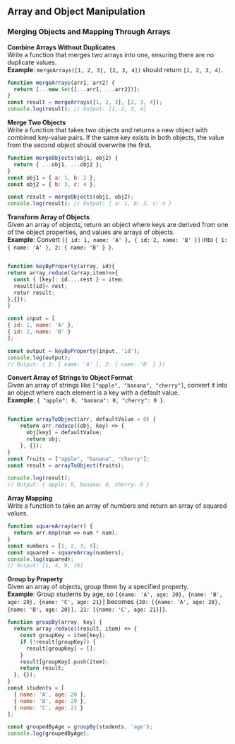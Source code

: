 ## Array and Object Manipulation

### Merging Objects and Mapping Through Arrays

**Combine Arrays Without Duplicates**  
  Write a function that merges two arrays into one, ensuring there are no duplicate values.  
  **Example**: `mergeArrays([1, 2, 3], [2, 3, 4])` should return `[1, 2, 3, 4]`.
  
  ```javascript
function mergeArrays(arr1, arr2) {
    return [...new Set([...arr1, ...arr2])];
}
const result = mergeArrays([1, 2, 3], [2, 3, 4]);
console.log(result); // Output: [1, 2, 3, 4]
```
**Merge Two Objects**  
  Write a function that takes two objects and returns a new object with combined key-value pairs. If the same key exists in both objects, the value from the second object should overwrite the first.

  ```javascript
function mergeObjects(obj1, obj2) {
    return { ...obj1, ...obj2 };
}
const obj1 = { a: 1, b: 2 };
const obj2 = { b: 3, c: 4 };

const result = mergeObjects(obj1, obj2);
console.log(result); // Output: { a: 1, b: 3, c: 4 }
```

**Transform Array of Objects**  
  Given an array of objects, return an object where keys are derived from one of the object properties, and values are arrays of objects.  
  **Example**: Convert `[{ id: 1, name: 'A' }, { id: 2, name: 'B' }]` into `{ 1: { name: 'A' }, 2: { name: 'B' } }`.

  ```javascript

function keyByProperty(array, id){
  return array.reduce((array,item)=>{
    const { [key]: id,...rest } = item;
    result[id]= rest;
    retur result;
  },{});
}

const input = [
  { id: 1, name: 'A' },
  { id: 2, name: 'B' }
];

const output = keyByProperty(input, 'id');
console.log(output);
// Output: { 1: { name: 'A' }, 2: { name: 'B' } })

```

**Convert Array of Strings to Object Format**  
  Given an array of strings like `["apple", "banana", "cherry"]`, convert it into an object where each element is a key with a default value.  
  **Example**: `{ "apple": 0, "banana": 0, "cherry": 0 }`.

  ```javascript

  function arrayToObject(arr, defaultValue = 0) {
      return arr.reduce((obj, key) => {
        obj[key] = defaultValue;
        return obj;
      }, {});
  }
  const fruits = ["apple", "banana", "cherry"];
  const result = arrayToObject(fruits);

  console.log(result);
  // Output: { apple: 0, banana: 0, cherry: 0 }

  ```

  **Array Mapping**  
  Write a function to take an array of numbers and return an array of squared values.

  ```javascript
  function squareArray(arr) {
    return arr.map(num => num * num);
  }
  const numbers = [1, 2, 3, 4];
  const squared = squareArray(numbers);
  console.log(squared); 
  // Output: [1, 4, 9, 16]
  ```



**Group by Property**  
  Given an array of objects, group them by a specified property.  
  **Example**: Group students by age, so `[{name: 'A', age: 20}, {name: 'B', age: 20}, {name: 'C', age: 21}]` becomes `{20: [{name: 'A', age: 20}, {name: 'B', age: 20}], 21: [{name: 'C', age: 21}]}`.

```javascript
function groupBy(array, key) {
  return array.reduce((result, item) => {
    const groupKey = item[key];
    if (!result[groupKey]) {
      result[groupKey] = [];
    }
    result[groupKey].push(item);
    return result;
  }, {});
}
const students = [
  { name: 'A', age: 20 },
  { name: 'B', age: 20 },
  { name: 'C', age: 21 }
];

const groupedByAge = groupBy(students, 'age');
console.log(groupedByAge);

```




